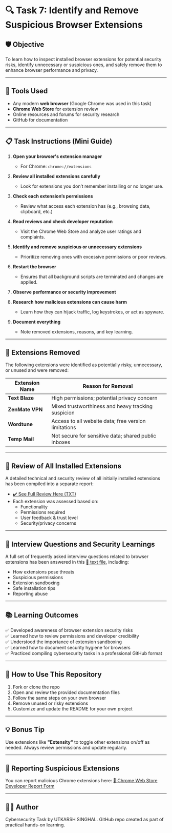 # 🔍 Task 7: Identify and Remove Suspicious Browser Extensions

## 🛡️ Objective
To learn how to inspect installed browser extensions for potential security risks, identify unnecessary or suspicious ones, and safely remove them to enhance browser performance and privacy.

---

## 🧰 Tools Used
- Any modern **web browser** (Google Chrome was used in this task)
- **Chrome Web Store** for extension review
- Online resources and forums for security research
- GitHub for documentation

---

## 📋 Task Instructions (Mini Guide)
1. **Open your browser's extension manager**  
   - For Chrome: `chrome://extensions`

2. **Review all installed extensions carefully**
   - Look for extensions you don’t remember installing or no longer use.

3. **Check each extension’s permissions**
   - Review what access each extension has (e.g., browsing data, clipboard, etc.)

4. **Read reviews and check developer reputation**
   - Visit the Chrome Web Store and analyze user ratings and complaints.

5. **Identify and remove suspicious or unnecessary extensions**
   - Prioritize removing ones with excessive permissions or poor reviews.

6. **Restart the browser**  
   - Ensures that all background scripts are terminated and changes are applied.

7. **Observe performance or security improvement**

8. **Research how malicious extensions can cause harm**
   - Learn how they can hijack traffic, log keystrokes, or act as spyware.

9. **Document everything**  
   - Note removed extensions, reasons, and key learning.

---

## 🧹 Extensions Removed

The following extensions were identified as potentially risky, unnecessary, or unused and were removed:

| Extension Name         | Reason for Removal |
|------------------------|--------------------|
| **Text Blaze**         | High permissions; potential privacy concern |
| **ZenMate VPN**        | Mixed trustworthiness and heavy tracking suspicion |
| **Wordtune**           | Access to all website data; free version limitations |
| **Temp Mail**          | Not secure for sensitive data; shared public inboxes |

---

## 🔐 Review of All Installed Extensions

A detailed technical and security review of all initially installed extensions has been compiled into a separate report:
- [✔️ See Full Review Here (TXT)](Browser_Extensions_Review.txt)
- Each extension was assessed based on:
  - Functionality
  - Permissions required
  - User feedback & trust level
  - Security/privacy concerns

---

## 📘 Interview Questions and Security Learnings

A full set of frequently asked interview questions related to browser extensions has been answered in this [📄 text file](Browser_Extensions_Interview_Answers.txt), including:
- How extensions pose threats
- Suspicious permissions
- Extension sandboxing
- Safe installation tips
- Reporting abuse

---

## 📚 Learning Outcomes
✅ Developed awareness of browser extension security risks  
✅ Learned how to review permissions and developer credibility  
✅ Understood the importance of extension sandboxing  
✅ Learned how to document security hygiene for browsers  
✅ Practiced compiling cybersecurity tasks in a professional GitHub format

---

## 📝 How to Use This Repository
1. Fork or clone the repo
2. Open and review the provided documentation files
3. Follow the same steps on your own browser
4. Remove unused or risky extensions
5. Customize and update the README for your own project

---

## 💡 Bonus Tip
Use extensions like **"Extensity"** to toggle other extensions on/off as needed. Always review permissions and update regularly.

---

## 📩 Reporting Suspicious Extensions
You can report malicious Chrome extensions here:
[📍 Chrome Web Store Developer Report Form](https://support.google.com/chrome_webstore/answer/2664769?hl=en)

---

## 👨‍💻 Author
Cybersecurity Task by UTKARSH SINGHAL.
GitHub repo created as part of practical hands-on learning.

